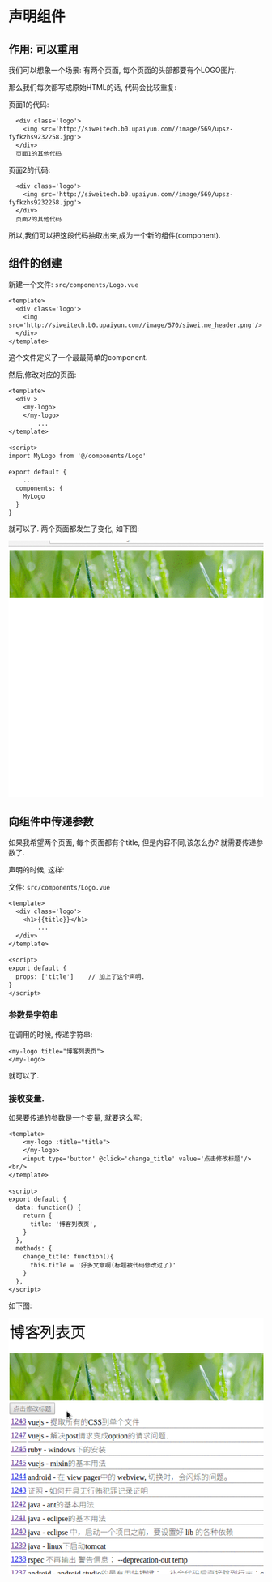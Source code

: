 # 声明组件

## 作用: 可以重用

我们可以想象一个场景: 有两个页面, 每个页面的头部都要有个LOGO图片.

那么我们每次都写成原始HTML的话, 代码会比较重复:


页面1的代码:
```
  <div class='logo'>
    <img src='http://siweitech.b0.upaiyun.com//image/569/upsz-fyfkzhs9232258.jpg'>
  </div>
  页面1的其他代码
```


页面2的代码:
```
  <div class='logo'>
    <img src='http://siweitech.b0.upaiyun.com//image/569/upsz-fyfkzhs9232258.jpg'>
  </div>
  页面2的其他代码
```

所以,我们可以把这段代码抽取出来,成为一个新的组件(component).

## 组件的创建

新建一个文件: `src/components/Logo.vue`

```
<template>
  <div class='logo'>
    <img src='http://siweitech.b0.upaiyun.com//image/570/siwei.me_header.png'/>
  </div>
</template>
```

这个文件定义了一个最最简单的component.

然后,修改对应的页面:

```
<template>
  <div >
    <my-logo>
    </my-logo>
		...
</template>

<script>
import MyLogo from '@/components/Logo'

export default {
	...
  components: {
    MyLogo
  }
}
```

就可以了. 两个页面都发生了变化, 如下图:

![两个页面都具备了logo](./images/vuejs_增加了logo_components.gif)


## 向组件中传递参数

如果我希望两个页面, 每个页面都有个title, 但是内容不同,该怎么办? 就需要传递参数了.

声明的时候, 这样:

文件: `src/components/Logo.vue`

```
<template>
  <div class='logo'>
    <h1>{{title}}</h1>
		...
  </div>
</template>

<script>
export default {
  props: ['title']    // 加上了这个声明.
}
</script>
```

### 参数是字符串

在调用的时候, 传递字符串:

```
<my-logo title="博客列表页">
</my-logo>
```

就可以了.

### 接收变量.

如果要传递的参数是一个变量, 就要这么写:

```
<template>
    <my-logo :title="title">
    </my-logo>
    <input type='button' @click='change_title' value='点击修改标题'/><br/>
</template>

<script>
export default {
  data: function() {
    return {
      title: '博客列表页',
    }
  },
  methods: {
    change_title: function(){
      this.title = '好多文章啊(标题被代码修改过了)'
    }
  },
</script>
```

如下图:

![传递变量给组件](./images/vuejs_传递参数给组件.gif)

